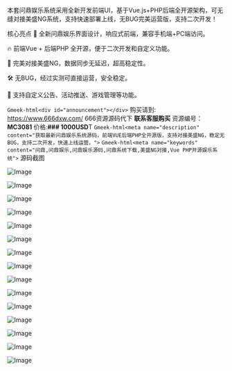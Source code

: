 本套问鼎娱乐系统采用全新开发前端UI，基于Vue.js+PHP后端全开源架构，可无缝对接美盛NG系统，支持快速部署上线，无BUG完美运营版，支持二次开发！

核心亮点
🚀 全新问鼎娱乐界面设计，响应式前端，兼容手机端+PC端访问。

🔥 前端Vue + 后端PHP 全开源，便于二次开发和自定义功能。

🔗 完美对接美盛NG，数据同步无延迟，超高稳定性。

🛠️ 无BUG，经过实测可直接运营，安全稳定。

🎯 支持自定义公告、活动推送、游戏管理等功能。

`Gmeek-html<div id="announcement"></div>`
购买请到: https://www.666dxw.com/ 666资源源码代下 **联系客服购买**
资源编号：**MC3081**
价格:**### 1000USD**T
`Gmeek-html<meta name="description" content="获取最新问鼎娱乐系统源码，前端VUE后端PHP全开源版，支持对接美盛NG，稳定无BUG，支持二次开发，快速上线运营。">`
`Gmeek-html<meta name="keywords" content="问鼎,问鼎娱乐,问鼎娱乐源码,问鼎系统下载,美盛NG对接,Vue PHP开源娱乐系统">`
源码截图

![Image](https://github.com/user-attachments/assets/dfb4dc19-717f-40fa-8d52-5da5902ccb35)

![Image](https://github.com/user-attachments/assets/819d00b6-bc20-4968-9179-b43cf55d96c0)

![Image](https://github.com/user-attachments/assets/3a4f3a3c-c297-469f-bf84-5a92e341f134)

![Image](https://github.com/user-attachments/assets/d8e90b14-302b-4e31-a2eb-87fb81066098)

![Image](https://github.com/user-attachments/assets/234f574c-600f-4ed0-afe1-ffc325e70ab1)

![Image](https://github.com/user-attachments/assets/102640f4-e265-42a1-b826-705761e766a6)

![Image](https://github.com/user-attachments/assets/fe6fc8f1-82c5-4192-8723-0587f3594f3b)

![Image](https://github.com/user-attachments/assets/262025af-e34b-4657-9905-ebfe311f2b31)

![Image](https://github.com/user-attachments/assets/e2025676-9466-4700-8e69-e336ed2d87b0)

![Image](https://github.com/user-attachments/assets/9320ec3e-e6bd-4bc6-bfee-10b6e12910f6)

![Image](https://github.com/user-attachments/assets/ef9163af-0689-411b-82b6-a134d0cb9489)

![Image](https://github.com/user-attachments/assets/b1e20f5d-09f0-4dbb-ac23-1dd2b3016701)

![Image](https://github.com/user-attachments/assets/265984f6-fac4-4742-ae65-56f771a201e2)

![Image](https://github.com/user-attachments/assets/4250bbcb-c5bc-40d5-84d1-07237f55473c)

![Image](https://github.com/user-attachments/assets/eed53c35-ab75-41be-8b05-8b944f072712)